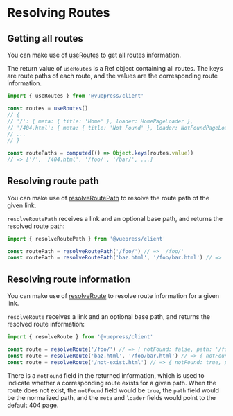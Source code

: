 # Resolving Routes

## Getting all routes

You can make use of [useRoutes](../../reference/client-api.md#useroutes) to get all routes information.

The return value of `useRoutes` is a Ref object containing all routes. The keys are route paths of each route, and the values are the corresponding route information.

```ts
import { useRoutes } from '@vuepress/client'

const routes = useRoutes()
// {
// '/': { meta: { title: 'Home' }, loader: HomePageLoader },
// '/404.html': { meta: { title: 'Not Found' }, loader: NotFoundPageLoader },
// ...
// }

const routePaths = computed(() => Object.keys(routes.value))
// => ['/‘, '/404.html', '/foo/', '/bar/', ...]
```

## Resolving route path

You can make use of [resolveRoutePath](../../reference/client-api.md#resolveroutepath) to resolve the route path of the given link.

`resolveRoutePath` receives a link and an optional base path, and returns the resolved route path:

```ts
import { resolveRoutePath } from '@vuepress/client'

const routePath = resolveRoutePath('/foo/') // => '/foo/'
const routePath = resolveRoutePath('baz.html', '/foo/bar.html') // => '/foo/baz.html'
```

## Resolving route information

You can make use of [resolveRoute](../../reference/client-api.md#resolveroute) to resolve route information for a given link.

`resolveRoute` receives a link and an optional base path, and returns the resolved route information:

```ts
import { resolveRoute } from '@vuepress/client'

const route = resolveRoute('/foo/') // => { notFound: false, path: '/foo/', meta: { title: 'Foo' }, loader: FooPageLoader }
const route = resolveRoute('baz.html', '/foo/bar.html') // => { notFound: false, path: '/foo/baz.html', meta: { title: 'Baz' }, loader: BazPageLoader }
const route = resolveRoute('/not-exist.html') // => { notFound: true, path: '/not-exist.html', meta: { title: 'Not Found' }, loader: NotFoundPageLoader }
```

There is a `notFound` field in the returned information, which is used to indicate whether a corresponding route exists for a given path. When the route does not exist, the `notFound` field would be `true`, the `path` field would be the normalized path, and the `meta` and `loader` fields would point to the default 404 page.
